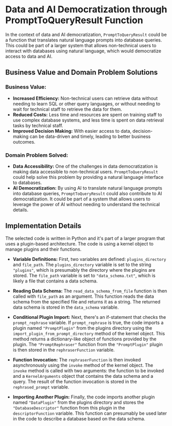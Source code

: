 # Data and AI Democratization through PromptToQueryResult Function

In the context of data and AI democratization, `PromptToQueryResult` could be a function that translates natural language prompts into database queries. This could be part of a larger system that allows non-technical users to interact with databases using natural language, which would democratize access to data and AI.

## Business Value and Domain Problem Solutions

### Business Value:

- **Increased Efficiency:** Non-technical users can retrieve data without needing to learn SQL or other query languages, or without needing to wait for technical staff to retrieve the data for them.
- **Reduced Costs:** Less time and resources are spent on training staff to use complex database systems, and less time is spent on data retrieval tasks by technical staff.
- **Improved Decision Making:** With easier access to data, decision-making can be data-driven and timely, leading to better business outcomes.

### Domain Problem Solved:

- **Data Accessibility:** One of the challenges in data democratization is making data accessible to non-technical users. `PromptToQueryResult` could help solve this problem by providing a natural language interface to databases.
- **AI Democratization:** By using AI to translate natural language prompts into database queries, `PromptToQueryResult` could also contribute to AI democratization. It could be part of a system that allows users to leverage the power of AI without needing to understand the technical details.

## Implementation Details

The selected code is written in Python and it's part of a larger program that uses a plugin-based architecture. The code is using a kernel object to manage plugins and their functions.

- **Variable Definitions:** First, two variables are defined: `plugins_directory` and `file_path`. The `plugins_directory` variable is set to the string `"plugins"`, which is presumably the directory where the plugins are stored. The `file_path` variable is set to `"data_schema.txt"`, which is likely a file that contains a data schema.

- **Reading Data Schema:** The `read_data_schema_from_file` function is then called with `file_path` as an argument. This function reads the data schema from the specified file and returns it as a string. The returned data schema is stored in the `data_schema` variable.

- **Conditional Plugin Import:** Next, there's an if-statement that checks the `prompt_rephrase` variable. If `prompt_rephrase` is true, the code imports a plugin named `"PromptPlugin"` from the plugins directory using the `import_plugin_from_prompt_directory` method of the kernel object. This method returns a dictionary-like object of functions provided by the plugin. The `"PromptRephraser"` function from the `"PromptPlugin"` plugin is then stored in the `rephraserFunction` variable.

- **Function Invocation:** The `rephraserFunction` is then invoked asynchronously using the `invoke` method of the kernel object. The `invoke` method is called with two arguments: the function to be invoked and a `KernelArguments` object that contains the data schema and a query. The result of the function invocation is stored in the `rephrased_prompt` variable.

- **Importing Another Plugin:** Finally, the code imports another plugin named `"DataPlugin"` from the plugins directory and stores the `"DatabaseDescriptor"` function from this plugin in the `descriptorFunction` variable. This function can presumably be used later in the code to describe a database based on the data schema.
